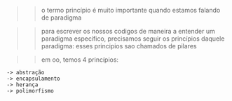  >> o termo princípio é muito importante quando estamos falando de paradigma

 >> para escrever os nossos codigos de maneira a entender um paradigma específico, precisamos seguir os princípios daquele paradigma: esses principios sao chamados de pilares

 >> em oo, temos 4 princípios:
 
    -> abstração
    -> encapsulamento
    -> herança
    -> polimorfismo

